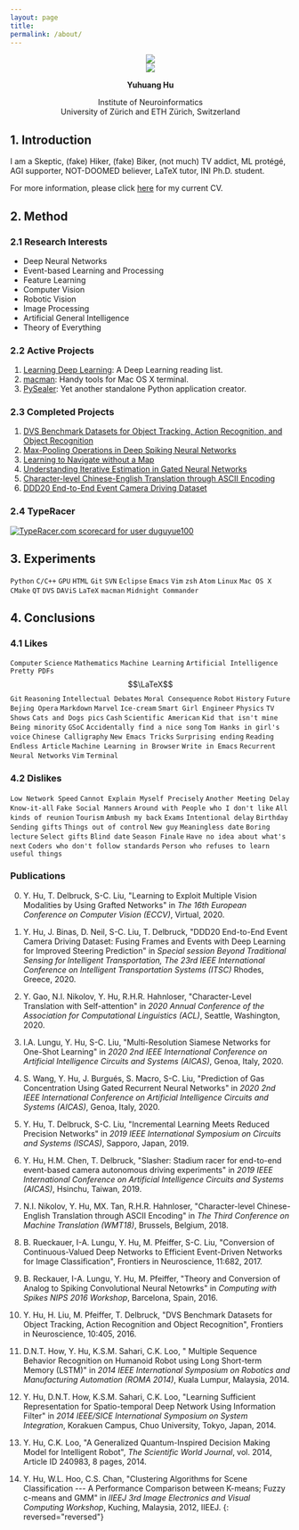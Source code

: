 ```yaml
---
layout: page
title: 
permalink: /about/
---
```


<div>
    <center>
        <img src="{{ site.baseurl }}/images/my-photo-round.png">
    </center>
    <center>
        <img src="{{ site.baseurl }}/images/my-name.png">
    </center>
    <center>
        <p>
            <b>Yuhuang Hu</b>
        </p>
        <p>
            Institute of Neuroinformatics<br>
            University of Zürich and ETH Zürich, Switzerland
        </p>
    </center>
</div>

## 1. Introduction

<!-- <div> -->
<!--     <center> -->
<!--         <img src="{{ site.baseurl }}/images/couplet-left.png" align="middle" border="3"> -->
<!--         <img src="{{ site.baseurl }}/images/about-img.png" align="middle"> -->
<!--         <img src="{{ site.baseurl }}/images/couplet-right.png" align="middle" border="3"> -->
<!--     </center> -->
<!-- </div> -->

I am a Skeptic, (fake) Hiker, (fake) Biker, (not much) TV addict, ML protégé, AGI supporter, NOT-DOOMED believer, LaTeX tutor, INI Ph.D. student.

For more information, please click [here](/res/current_cv.html) for
my current CV.

## 2. Method

### 2.1 Research Interests

+   Deep Neural Networks
+   Event-based Learning and Processing
+   Feature Learning
+   Computer Vision
+   Robotic Vision
+   Image Processing
+   Artificial General Intelligence
+   Theory of Everything

### 2.2 Active Projects

1.  [Learning Deep Learning](/learning-deep-learning): A Deep Learning reading list.
2.  [macman](/projects-term/macman.html): Handy tools for Mac OS X terminal.
3.  [PySealer](/projects-term/pysealer.html): Yet another standalone Python application creator.

### 2.3 Completed Projects

1.  [DVS Benchmark Datasets for Object Tracking, Action Recognition, and Object Recognition](/projects-term/dvs-dataset.html)
2.  [Max-Pooling Operations in Deep Spiking Neural Networks](/projects-term/spike-max-pool.html)
3.  [Learning to Navigate without a Map](projects-term/rlvision.html)
4.  [Understanding Iterative Estimation in Gated Neural Networks](projects-term/iegnns.html)
5.  [Character-level Chinese-English Translation through ASCII Encoding](/projects-term/en2pinyin.html)
6.  [DDD20 End-to-End Event Camera Driving Dataset](projects-term/ddd20.html)

### 2.4 TypeRacer

<a href="https://data.typeracer.com/pit/profile?user=duguyue100&ref=badge" target="_top"><img src="https://data.typeracer.com/misc/badge?user=duguyue100" border="0" alt="TypeRacer.com scorecard for user duguyue100"/></a>

## 3. Experiments

`Python` `C/C++` `GPU` `HTML` `Git` `SVN` `Eclipse` `Emacs` `Vim`
`zsh` `Atom` `Linux` `Mac OS X` `CMake` `QT` `DVS` `DAViS` `LaTeX`
`macman` `Midnight Commander`

## 4. Conclusions

### 4.1 Likes

`Computer` `Science` `Mathematics` `Machine Learning` `Artificial Intelligence` `Pretty PDFs` $$\LaTeX$$ `Git` `Reasoning` `Intellectual Debates` `Moral Consequence` `Robot` `History` `Future` `Bejing Opera` `Markdown` `Marvel` `Ice-cream` `Smart Girl Engineer` `Physics` `TV Shows` `Cats and Dogs pics` `Cash` `Scientific American` `Kid that isn't mine` `Being minority` `GSoC` `Accidentally find a nice song` `Tom Hanks in girl's voice` `Chinese Calligraphy` `New Emacs Tricks` `Surprising ending` `Reading Endless Article` `Machine Learning in Browser` `Write in Emacs` `Recurrent Neural Networks` `Vim` `Terminal`

### 4.2 Dislikes

`Low Network Speed` `Cannot Explain Myself Precisely` `Another Meeting Delay` `Know-it-all` `Fake Social Manners` `Around with People who I don't like` `All kinds of reunion` `Tourism` `Ambush my back` `Exams` `Intentional delay` `Birthday` `Sending gifts` `Things out of control` `New guy` `Meaningless date` `Boring lecture` `Select gifts` `Blind date` `Season Finale` `Have no idea about what's next` `Coders who don't follow standards` `Person who refuses to learn useful things`

### Publications

0. Y. Hu, T. Delbruck, S-C. Liu, "Learning to Exploit Multiple Vision Modalities by Using Grafted Networks" in _The 16th European Conference on Computer Vision (ECCV)_, Virtual, 2020.

0. Y. Hu, J. Binas, D. Neil, S-C. Liu, T. Delbruck, "DDD20 End-to-End Event Camera Driving Dataset: Fusing Frames and Events with Deep Learning for Improved Steering Prediction" in _Special session Beyond Traditional Sensing for Intelligent Transportation, The 23rd IEEE International Conference on Intelligent Transportation Systems (ITSC)_ Rhodes, Greece, 2020.

0. Y. Gao, N.I. Nikolov, Y. Hu, R.H.R. Hahnloser, "Character-Level Translation with Self-attention" in _2020 Annual Conference of the Association for Computational Linguistics (ACL)_, Seattle, Washington, 2020.

0. I.A. Lungu, Y. Hu, S-C. Liu, "Multi-Resolution Siamese Networks for One-Shot Learning" in _2020 2nd IEEE International Conference on Artificial Intelligence Circuits and Systems (AICAS)_, Genoa, Italy, 2020.

0. S. Wang, Y. Hu, J. Burgués, S. Macro, S-C. Liu, "Prediction of Gas Concentration Using Gated Recurrent Neural Networks" in _2020 2nd IEEE International Conference on Artificial Intelligence Circuits and Systems (AICAS)_, Genoa, Italy, 2020.

0. Y. Hu, T. Delbruck, S-C. Liu, "Incremental Learning Meets Reduced Precision Networks" in _2019 IEEE International Symposium on Circuits and Systems (ISCAS)_, Sapporo, Japan, 2019.

0. Y. Hu, H.M. Chen, T. Delbruck, "Slasher: Stadium racer for end-to-end event-based camera autonomous driving experiments" in _2019 IEEE International Conference on Artificial Intelligence Circuits and Systems (AICAS)_, Hsinchu, Taiwan, 2019.

0. N.I. Nikolov, Y. Hu, MX. Tan, R.H.R. Hahnloser, "Character-level Chinese-English Translation through ASCII Encoding" in _The Third Conference on Machine Translation (WMT18)_, Brussels, Belgium, 2018.

0. B. Rueckauer, I-A. Lungu, Y. Hu, M. Pfeiffer, S-C. Liu, "Conversion of Continuous-Valued Deep Networks to Efficient Event-Driven Networks for Image Classification", Frontiers in Neuroscience, 11:682, 2017.

0.  B. Reckauer, I-A. Lungu, Y. Hu, M. Pfeiffer, "Theory and Conversion of Analog to Spiking Convolutional Neural Netowrks" in _Computing with Spikes NIPS 2016 Workshop_, Barcelona, Spain, 2016.

0.  Y. Hu, H. Liu, M. Pfeiffer, T. Delbruck, "DVS Benchmark Datasets for Object Tracking, Action Recognition and Object Recognition", Frontiers in Neuroscience, 10:405, 2016.

0.  D.N.T. How, Y. Hu, K.S.M. Sahari, C.K. Loo, " Multiple Sequence Behavior Recognition on Humanoid Robot using Long Short-term Memory (LSTM)" in _2014 IEEE International Symposium on Robotics and Manufacturing Automation (ROMA 2014)_, Kuala Lumpur, Malaysia, 2014.

0.  Y. Hu, D.N.T. How, K.S.M. Sahari, C.K. Loo, "Learning Sufficient Representation for Spatio-temporal Deep Network Using Information Filter" in _2014 IEEE/SICE International Symposium on System Integration_, Korakuen Campus, Chuo University, Tokyo, Japan, 2014.

0.  Y. Hu, C.K. Loo, "A Generalized Quantum-Inspired Decision Making Model for Intelligent Robot", _The Scientific World Journal_, vol. 2014, Article ID 240983, 8 pages, 2014.

0.  Y. Hu, W.L. Hoo, C.S. Chan, "Clustering Algorithms for Scene Classification --- A Performance Comparison between K-means; Fuzzy c-means and GMM" in _IIEEJ 3rd Image Electronics and Visual Computing Workshop_, Kuching, Malaysia, 2012, IIEEJ.
{: reversed="reversed"}
